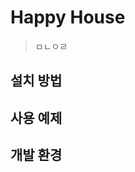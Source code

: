 # Happy House
> ㅁㄴㅇㄹ

<!--
![screenshot](https://user-images.githubusercontent.com/38308337/121035593-ff083480-c7e8-11eb-93c3-c608d3dd98f2.JPG)
-->

## 설치 방법

## 사용 예제

## 개발 환경


